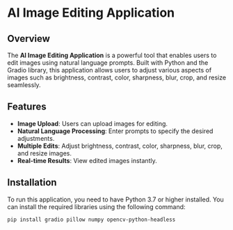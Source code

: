 # AI Image Editing Application

## Overview

The **AI Image Editing Application** is a powerful tool that enables users to edit images using natural language prompts. Built with Python and the Gradio library, this application allows users to adjust various aspects of images such as brightness, contrast, color, sharpness, blur, crop, and resize seamlessly.

## Features

- **Image Upload**: Users can upload images for editing.
- **Natural Language Processing**: Enter prompts to specify the desired adjustments.
- **Multiple Edits**: Adjust brightness, contrast, color, sharpness, blur, crop, and resize images.
- **Real-time Results**: View edited images instantly.

## Installation

To run this application, you need to have Python 3.7 or higher installed. You can install the required libraries using the following command:

```bash
pip install gradio pillow numpy opencv-python-headless



